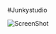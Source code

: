 #Junkystudio

![ScreenShot](https://raw.github.com/artemdude/junky-studio/master/screenshots/js.png)